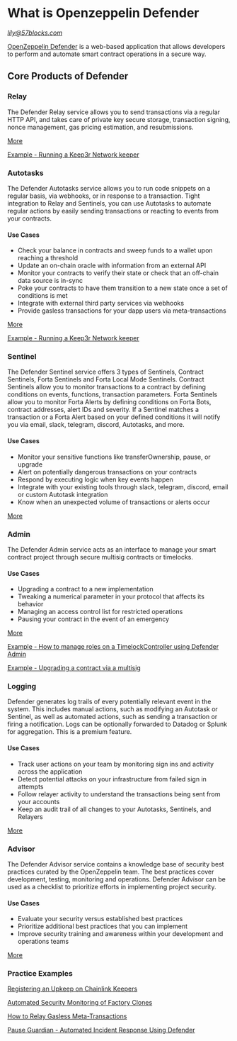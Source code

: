 # What is Openzeppelin Defender

*lily@57blocks.com*

[OpenZeppelin Defender](https://www.openzeppelin.com/defender) is a web-based application that allows developers to perform and automate smart contract operations in a secure way.

## Core Products of Defender

### Relay

The Defender Relay service allows you to send transactions via a regular HTTP API, and takes care of private key secure storage, transaction signing, nonce management, gas pricing estimation, and resubmissions. 

[More](https://docs.openzeppelin.com/defender/relay)


[Example - Running a Keep3r Network keeper](https://docs.openzeppelin.com/defender/guide-keep3r)

### Autotasks

The Defender Autotasks service allows you to run code snippets on a regular basis, via webhooks, or in response to a transaction. Tight integration to Relay and Sentinels, you can use Autotasks to automate regular actions by easily sending transactions or reacting to events from your contracts.

#### Use Cases

- Check your balance in contracts and sweep funds to a wallet upon reaching a threshold
- Update an on-chain oracle with information from an external API
- Monitor your contracts to verify their state or check that an off-chain data source is in-sync
- Poke your contracts to have them transition to a new state once a set of conditions is met
- Integrate with external third party services via webhooks
- Provide gasless transactions for your dapp users via meta-transactions

[More](https://docs.openzeppelin.com/defender/autotasks)


[Example - Running a Keep3r Network keeper](https://docs.openzeppelin.com/defender/guide-keep3r)

### Sentinel

The Defender Sentinel service offers 3 types of Sentinels, Contract Sentinels, Forta Sentinels and Forta Local Mode Sentinels. Contract Sentinels allow you to monitor transactions to a contract by defining conditions on events, functions, transaction parameters. Forta Sentinels allow you to monitor Forta Alerts by defining conditions on Forta Bots, contract addresses, alert IDs and severity. If a Sentinel matches a transaction or a Forta Alert based on your defined conditions it will notify you via email, slack, telegram, discord, Autotasks, and more.

#### Use Cases

- Monitor your sensitive functions like transferOwnership, pause, or upgrade
- Alert on potentially dangerous transactions on your contracts
- Respond by executing logic when key events happen
- Integrate with your existing tools through slack, telegram, discord, email or custom Autotask integration
- Know when an unexpected volume of transactions or alerts occur

[More](https://docs.openzeppelin.com/defender/sentinel)

### Admin

The Defender Admin service acts as an interface to manage your smart contract project through secure multisig contracts or timelocks.

#### Use Cases

- Upgrading a contract to a new implementation
- Tweaking a numerical parameter in your protocol that affects its behavior
- Managing an access control list for restricted operations
- Pausing your contract in the event of an emergency

[More](https://docs.openzeppelin.com/defender/admin)


[Example - How to manage roles on a TimelockController using Defender Admin](https://docs.openzeppelin.com/defender/guide-timelock-roles)

[Example - Upgrading a contract via a multisig](https://docs.openzeppelin.com/defender/guide-upgrades)


### Logging

Defender generates log trails of every potentially relevant event in the system. This includes manual actions, such as modifying an Autotask or Sentinel, as well as automated actions, such as sending a transaction or firing a notification. Logs can be optionally forwarded to Datadog or Splunk for aggregation. This is a premium feature.

#### Use Cases

- Track user actions on your team by monitoring sign ins and activity across the application
- Detect potential attacks on your infrastructure from failed sign in attempts
- Follow relayer activity to understand the transactions being sent from your accounts
- Keep an audit trail of all changes to your Autotasks, Sentinels, and Relayers

[More](https://docs.openzeppelin.com/defender/logging)

### Advisor

The Defender Advisor service contains a knowledge base of security best practices curated by the OpenZeppelin team. The best practices cover development, testing, monitoring and operations. Defender Advisor can be used as a checklist to prioritize efforts in implementing project security.

#### Use Cases

- Evaluate your security versus established best practices
- Prioritize additional best practices that you can implement
- Improve security training and awareness within your development and operations teams

[More](https://docs.openzeppelin.com/defender/advisor)


### Practice Examples

[Registering an Upkeep on Chainlink Keepers](https://docs.openzeppelin.com/defender/guide-chainlink)

[Automated Security Monitoring of Factory Clones](https://docs.openzeppelin.com/defender/guide-factory)

[How to Relay Gasless Meta-Transactions](https://docs.openzeppelin.com/defender/guide-metatx)

[Pause Guardian - Automated Incident Response Using Defender](https://docs.openzeppelin.com/defender/guide-pauseguardian)